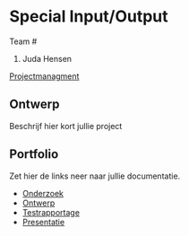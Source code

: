 # Special Input/Output
Team #
1. Juda Hensen

[Projectmanagment](https://trello.com/b/basiDeQY/in-output-v2) <Trello scrumboard bijvoorbeeld>

## Ontwerp
Beschrijf hier kort jullie project

## Portfolio
Zet hier de links neer naar jullie documentatie.

* [Onderzoek]()
* [Ontwerp]()
* [Testrapportage]()
* [Presentatie]()
